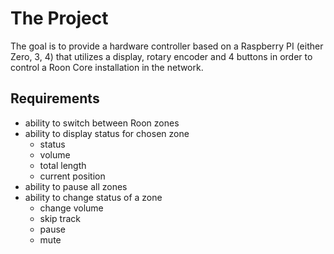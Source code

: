 
# The Project

The goal is to provide a hardware controller based on a Raspberry PI (either Zero, 3, 4) that utilizes
a display, rotary encoder and 4 buttons in order to control a Roon Core installation in the network.

## Requirements

* ability to switch between Roon zones
* ability to display status for chosen zone
	- status
	- volume
	- total length
	- current position
* ability to pause all zones
* ability to change status of a zone
	- change volume
	- skip track
	- pause
	- mute

